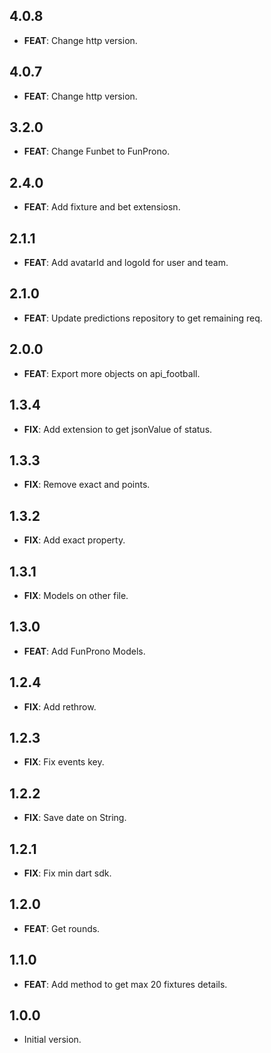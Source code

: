## 4.0.8

- **FEAT**: Change http version.

## 4.0.7

- **FEAT**: Change http version.

## 3.2.0

- **FEAT**: Change Funbet to FunProno.

## 2.4.0

- **FEAT**: Add fixture and bet extensiosn.

## 2.1.1

- **FEAT**: Add avatarId and logoId for user and team.

## 2.1.0

- **FEAT**: Update predictions repository to get remaining req.

## 2.0.0

- **FEAT**: Export more objects on api_football.

## 1.3.4

- **FIX**: Add extension to get jsonValue of status.

## 1.3.3

- **FIX**: Remove exact and points.

## 1.3.2

- **FIX**: Add exact property.

## 1.3.1

- **FIX**: Models on other file.

## 1.3.0

- **FEAT**: Add FunProno Models.

## 1.2.4

- **FIX**: Add rethrow.

## 1.2.3

- **FIX**: Fix events key.

## 1.2.2

- **FIX**: Save date on String.

## 1.2.1

- **FIX**: Fix min dart sdk.

## 1.2.0

- **FEAT**: Get rounds.

## 1.1.0

- **FEAT**: Add method to get max 20 fixtures details.

## 1.0.0

- Initial version.
